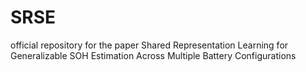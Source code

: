 # SRSE
official repository for the paper Shared Representation Learning for Generalizable SOH Estimation Across Multiple Battery Configurations
